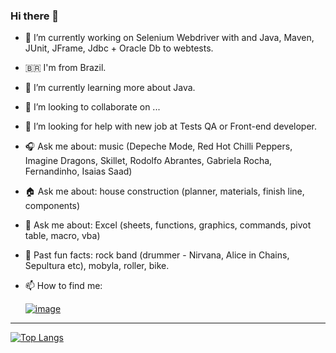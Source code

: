 ### Hi there 👋

- 🔭 I’m currently working on Selenium Webdriver with and Java, Maven, JUnit, JFrame, Jdbc + Oracle Db to webtests.
- 🇧🇷  I'm from Brazil.
- 🌱 I’m currently learning more about Java.
- 👯 I’m looking to collaborate on ...
- 🤔 I’m looking for help with new job at Tests QA or Front-end developer.
- 🎧 Ask me about: music (Depeche Mode, Red Hot Chilli Peppers, Imagine Dragons, Skillet, Rodolfo Abrantes, Gabriela Rocha, Fernandinho, Isaias Saad) 
- 🏠 Ask me about: house construction (planner, materials, finish line, components)
- 🏢 Ask me about: Excel (sheets, functions, graphics, commands, pivot table, macro, vba)
- 🥁 Past fun facts: rock band (drummer - Nirvana, Alice in Chains, Sepultura etc), mobyla, roller, bike.

- 📫 How to find me: 

  [![image](https://user-images.githubusercontent.com/9029678/116293868-aebfa080-a76d-11eb-822b-1d587b2af9f0.png)](https://www.linkedin.com/in/niltonferraz/)

__________________________________
[![Top Langs](https://github-readme-stats.vercel.app/api/top-langs/?username=NiltonFerraz)](https://github.com/NiltonFerraz/github-readme-stats)
